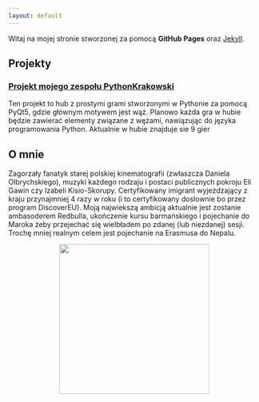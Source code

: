 ```yaml
---
layout: default
---
```


Witaj na mojej stronie stworzonej za pomocą **GitHub Pages** oraz [Jekyll](https://jekyllrb.com/).
## Projekty ##
### [Projekt mojego zespołu PythonKrakowski](https://github.com/2024-2025-AGH-Wstep-do-Informatyki/PythonKrakowski) ###
Ten projekt to hub z prostymi grami stworzonymi w Pythonie za pomocą PyQt5, gdzie głównym motywem jest wąż. Planowo każda gra w hubie będzie zawierać elementy związane z wężami, nawiązując do języka programowania Python. Aktualnie w hubie znajduje sie 9 gier

## O mnie ##
Zagorzały fanatyk starej polskiej kinematografii (zwłaszcza Daniela Olbrychskiego), muzyki każdego rodzaju i postaci publicznych pokroju Eli Gawin czy Izabeli Kisio-Skorupy. Certyfikowany imigrant wyjeżdzający z kraju przynajmniej 4 razy w roku (i to certyfikowany doslownie bo przez program DiscoverEU). Moją najwiekszą ambicją aktualnie jest zostanie ambasoderem Redbulla, ukończenie kursu barmańskiego i pojechanie do Maroka żeby przejechać się wielbładem po zdanej (lub niezdanej) sesji. Trochę mniej realnym celem jest pojechanie na Erasmusa do Nepalu.
<p style="text-align: center;">
  <img src="https://i.pinimg.com/736x/ae/39/ab/ae39ab5b76fa81146dc921171706c673.jpg" width="300" height="300">
</p>




